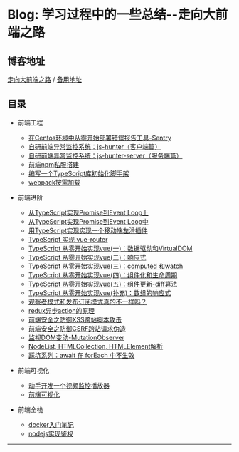 # Blog: 学习过程中的一些总结--走向大前端之路

## 博客地址
[走向大前端之路](https://qsz.github.io/blog) / [备用地址](http://00k.gitee.io/blog)

## 目录

* 前端工程
  * [在Centos环境中从零开始部署错误报告工具-Sentry](前端工程/Sentry部署.md)
  * [自研前端异常监控系统：js-hunter（客户端篇）](前端工程/自研前端异常监控系统上.md)
  * [自研前端异常监控系统：js-hunter-server（服务端篇）](前端工程/自研前端异常监控系统下.md)
  * [前端npm私服搭建](前端工程/npm私服搭建.md)
  * [编写一个TypeScript库初始化脚手架](前端工程/typescript脚手架.md)
  * [webpack按需加载](前端工程/webpack按需加载.md) 

* 前端进阶
  * [从TypeScript实现Promise到Event Loop上](前端进阶/TypeScript实现Promise上.md)
  * [从TypeScript实现Promise到Event Loop中](前端进阶/TypeScript实现Promise中.md)
  * [用TypeScript实现实现一个移动端左滑插件](前端进阶/移动端左滑插件.md)
  * [TypeScript 实现 vue-router](前端进阶/ts实现一个简易的vue-router.md)
  * [TypeScript 从零开始实现vue(一)：数据驱动和VirtualDOM](前端进阶/tsue1-数据驱动和VirtualDOM.md)
  * [TypeScript 从零开始实现vue(二)：响应式](前端进阶/tsue2-响应式.md)
  * [TypeScript 从零开始实现vue(三)：computed 和watch](前端进阶/tsue3-computed与watch.md)
  * [TypeScript 从零开始实现vue(四)：组件化和生命周期](前端进阶/tsue4-组件化和生命周期.md)
  * [TypeScript 从零开始实现vue(五)：组件更新-diff算法](前端进阶/tsue5-组件更新diff算法.md)
  * [TypeScript 从零开始实现vue(补充)：数组的响应式](前端进阶/tsue补充-数组的响应式.md)
  * [观察者模式和发布订阅模式真的不一样吗？](前端进阶/观察者和发布订阅真的不一样吗.md)
  * [redux异步action的原理](前端进阶/redux异步action的原理.md)
  * [前端安全之防御XSS跨站脚本攻击](前端进阶/XSS跨站脚本攻击.md)
  * [前端安全之防御CSRF跨站请求伪造](前端进阶/CSRF跨站请求伪造.md)
  * [监视DOM变动-MutationObserver](前端进阶/MutationObserverAPI.md)
  * [NodeList, HTMLCollection, HTMLElement解析](前端进阶/HTMLElement.md)
  * [踩坑系列：await 在 forEach 中不生效](前端进阶/await在forEach中不生效.md)
  
* 前端可视化
  * [动手开发一个视频监控播放器](前端可视化/动手开发一个视频监控播放器.md)
  * [前端可视化](前端可视化/WebGl笔记.md)

* 前端全栈
  * [docker入门笔记](前端全栈/Docker入门笔记.md)
  * [nodejs实现鉴权](前端全栈/nodejs鉴权.md)
---


